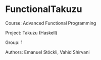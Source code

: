 FunctionalTakuzu
================
Course: Advanced Functional Programming

Project: Takuzu (Haskell)

Group: 1

Authors: Emanuel Stöckli, Vahid Shirvani

